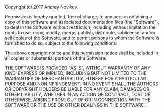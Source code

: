 Copyright (c) 2017 Andrey Novikov.

Permission is hereby granted, free of charge, to any person obtaining a copy of
this software and associated documentation files (the "Software"), to deal in
the Software without restriction, including without limitation the rights
to use, copy, modify, merge, publish, distribute, sublicense, and/or sell copies of
the Software, and to permit persons to whom the Software is furnished to do so, subject
to the following conditions:

The above copyright notice and this permission notice shall be included in all copies
or substantial portions of the Software.

THE SOFTWARE IS PROVIDED "AS IS", WITHOUT WARRANTY OF ANY KIND, EXPRESS OR IMPLIED,
INCLUDING BUT NOT LIMITED TO THE WARRANTIES OF MERCHANTABILITY, FITNESS FOR A PARTICULAR
PURPOSE AND NONINFRINGEMENT. IN NO EVENT SHALL THE AUTHORS OR COPYRIGHT HOLDERS BE LIABLE
FOR ANY CLAIM, DAMAGES OR OTHER LIABILITY, WHETHER IN AN ACTION OF CONTRACT, TORT
OR OTHERWISE, ARISING FROM, OUT OF OR IN CONNECTION WITH THE SOFTWARE OR THE USE
OR OTHER DEALINGS IN THE SOFTWARE.